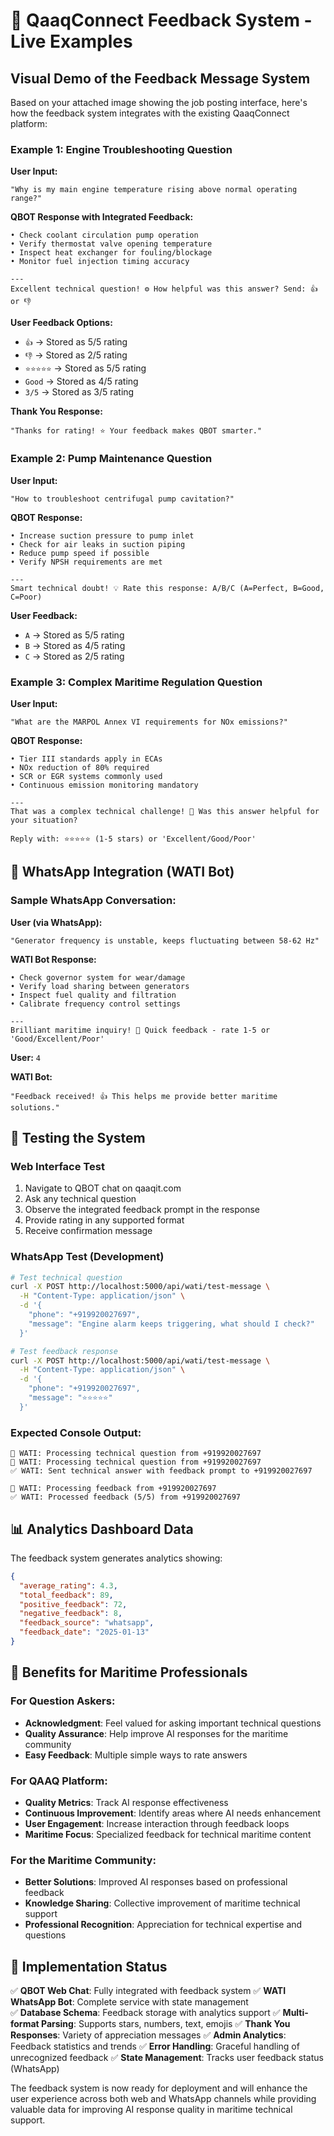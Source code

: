 # 🚢 QaaqConnect Feedback System - Live Examples

## Visual Demo of the Feedback Message System

Based on your attached image showing the job posting interface, here's how the feedback system integrates with the existing QaaqConnect platform:

### Example 1: Engine Troubleshooting Question

**User Input:**
```
"Why is my main engine temperature rising above normal operating range?"
```

**QBOT Response with Integrated Feedback:**
```
• Check coolant circulation pump operation
• Verify thermostat valve opening temperature  
• Inspect heat exchanger for fouling/blockage
• Monitor fuel injection timing accuracy

---
Excellent technical question! ⚙️ How helpful was this answer? Send: 👍 or 👎
```

**User Feedback Options:**
- `👍` → Stored as 5/5 rating
- `👎` → Stored as 2/5 rating  
- `⭐⭐⭐⭐⭐` → Stored as 5/5 rating
- `Good` → Stored as 4/5 rating
- `3/5` → Stored as 3/5 rating

**Thank You Response:**
```
"Thanks for rating! ⭐ Your feedback makes QBOT smarter."
```

### Example 2: Pump Maintenance Question

**User Input:**
```
"How to troubleshoot centrifugal pump cavitation?"
```

**QBOT Response:**
```
• Increase suction pressure to pump inlet
• Check for air leaks in suction piping
• Reduce pump speed if possible
• Verify NPSH requirements are met

---
Smart technical doubt! 💡 Rate this response: A/B/C (A=Perfect, B=Good, C=Poor)
```

**User Feedback:**
- `A` → Stored as 5/5 rating
- `B` → Stored as 4/5 rating
- `C` → Stored as 2/5 rating

### Example 3: Complex Maritime Regulation Question

**User Input:**
```
"What are the MARPOL Annex VI requirements for NOx emissions?"
```

**QBOT Response:**
```
• Tier III standards apply in ECAs
• NOx reduction of 80% required
• SCR or EGR systems commonly used
• Continuous emission monitoring mandatory

---
That was a complex technical challenge! 🎯 Was this answer helpful for your situation?

Reply with: ⭐⭐⭐⭐⭐ (1-5 stars) or 'Excellent/Good/Poor'
```

## 📱 WhatsApp Integration (WATI Bot)

### Sample WhatsApp Conversation:

**User (via WhatsApp):** 
```
"Generator frequency is unstable, keeps fluctuating between 58-62 Hz"
```

**WATI Bot Response:**
```
• Check governor system for wear/damage
• Verify load sharing between generators  
• Inspect fuel quality and filtration
• Calibrate frequency control settings

---
Brilliant maritime inquiry! 🚢 Quick feedback - rate 1-5 or 'Good/Excellent/Poor'
```

**User:** `4`

**WATI Bot:**
```
"Feedback received! 👍 This helps me provide better maritime solutions."
```

## 🔧 Testing the System

### Web Interface Test
1. Navigate to QBOT chat on qaaqit.com
2. Ask any technical question
3. Observe the integrated feedback prompt in the response
4. Provide rating in any supported format
5. Receive confirmation message

### WhatsApp Test (Development)
```bash
# Test technical question
curl -X POST http://localhost:5000/api/wati/test-message \
  -H "Content-Type: application/json" \
  -d '{
    "phone": "+919920027697", 
    "message": "Engine alarm keeps triggering, what should I check?"
  }'

# Test feedback response  
curl -X POST http://localhost:5000/api/wati/test-message \
  -H "Content-Type: application/json" \
  -d '{
    "phone": "+919920027697", 
    "message": "⭐⭐⭐⭐⭐"
  }'
```

### Expected Console Output:
```
📱 WATI: Processing technical question from +919920027697
🤖 WATI: Processing technical question from +919920027697  
✅ WATI: Sent technical answer with feedback prompt to +919920027697

📝 WATI: Processing feedback from +919920027697
✅ WATI: Processed feedback (5/5) from +919920027697
```

## 📊 Analytics Dashboard Data

The feedback system generates analytics showing:

```json
{
  "average_rating": 4.3,
  "total_feedback": 89,
  "positive_feedback": 72,
  "negative_feedback": 8,
  "feedback_source": "whatsapp",
  "feedback_date": "2025-01-13"
}
```

## 🎯 Benefits for Maritime Professionals

### For Question Askers:
- **Acknowledgment**: Feel valued for asking important technical questions
- **Quality Assurance**: Help improve AI responses for the maritime community
- **Easy Feedback**: Multiple simple ways to rate answers

### For QAAQ Platform:
- **Quality Metrics**: Track AI response effectiveness
- **Continuous Improvement**: Identify areas where AI needs enhancement  
- **User Engagement**: Increase interaction through feedback loops
- **Maritime Focus**: Specialized feedback for technical maritime content

### For the Maritime Community:
- **Better Solutions**: Improved AI responses based on professional feedback
- **Knowledge Sharing**: Collective improvement of maritime technical support
- **Professional Recognition**: Appreciation for technical expertise and questions

## 🚀 Implementation Status

✅ **QBOT Web Chat**: Fully integrated with feedback system
✅ **WATI WhatsApp Bot**: Complete service with state management  
✅ **Database Schema**: Feedback storage with analytics support
✅ **Multi-format Parsing**: Supports stars, numbers, text, emojis
✅ **Thank You Responses**: Variety of appreciation messages
✅ **Admin Analytics**: Feedback statistics and trends
✅ **Error Handling**: Graceful handling of unrecognized feedback
✅ **State Management**: Tracks user feedback status (WhatsApp)

The feedback system is now ready for deployment and will enhance the user experience across both web and WhatsApp channels while providing valuable data for improving AI response quality in maritime technical support.